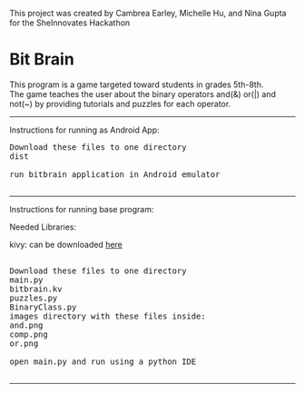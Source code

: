This project was created by Cambrea Earley, Michelle Hu, and Nina Gupta for the SheInnovates Hackathon


# Bit Brain

This program is a game targeted toward students in grades 5th-8th.  
The game teaches the user about the binary operators and(&) or(|) and not(~) by providing tutorials and puzzles for each operator. 



_______________________________________________________
Instructions for running as Android App:
<pre>
Download these files to one directory
dist

run bitbrain application in Android emulator

</pre>
_______________________________________________________
Instructions for running base program:

Needed Libraries:

kivy: can be downloaded [here](https://kivy.org/#download) 
<pre>

Download these files to one directory
main.py
bitbrain.kv
puzzles.py
BinaryClass.py
images directory with these files inside:
and.png
comp.png
or.png

open main.py and run using a python IDE

</pre>
_______________________________________________________

